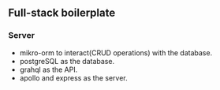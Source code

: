 ## Full-stack boilerplate

### Server

-   mikro-orm to interact(CRUD operations) with the database.
-   postgreSQL as the database.
-   grahql as the API.
-   apollo and express as the server.
